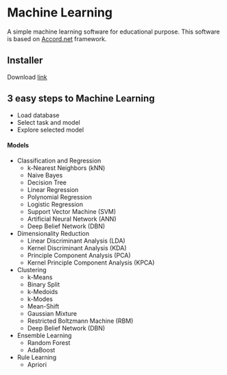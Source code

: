 ﻿# Machine Learning
A simple machine learning software for educational purpose. This software is based on [Accord.net](http://accord-framework.net/) framework.
## Installer
 Download [link](https://www.dropbox.com/s/gdntecocoudrf9z/EasyMachineLearning.rar?dl=0)
## 3 easy steps to Machine Learning
- Load database
- Select task and model
- Explore selected model
#### Models
- Classification and Regression
  - k-Nearest Neighbors (kNN)
  - Naive Bayes
  - Decision Tree
  - Linear Regression
  - Polynomial Regression
  - Logistic Regression
  - Support Vector Machine (SVM)
  - Artificial Neural Network (ANN)
  - Deep Belief Network (DBN)
- Dimensionality Reduction
  - Linear Discriminant Analysis (LDA)
  - Kernel Discriminant Analysis (KDA)
  - Principle Component Analysis (PCA)
  - Kernel Principle Component Analysis (KPCA)
- Clustering
  - k-Means
  - Binary Split
  - k-Medoids
  - k-Modes
  - Mean-Shift
  - Gaussian Mixture
  - Restricted Boltzmann Machine (RBM)
  - Deep Belief Network (DBN)
- Ensemble Learning
  - Random Forest
  - AdaBoost
- Rule Learning
  - Apriori